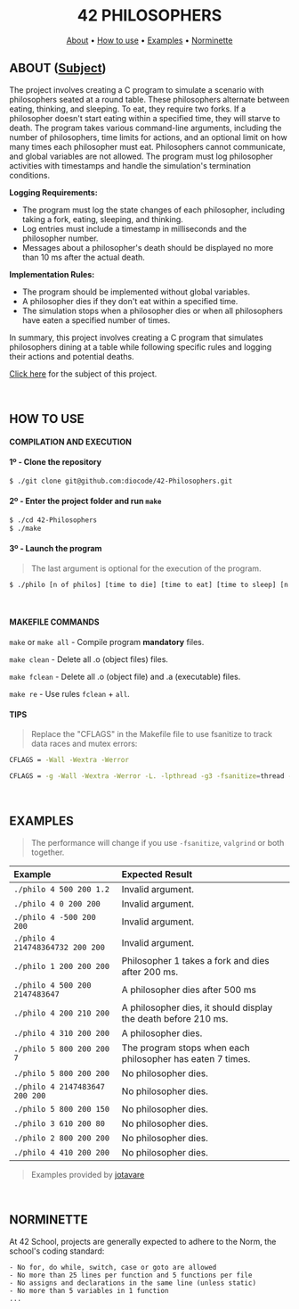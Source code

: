 <div align="center">
  <h1>42 PHILOSOPHERS</h1>
</div>
<p align="center">
	<a href="#about">About</a> •
	<a href="#how-to-use">How to use</a> •
	<a href="#examples">Examples</a> •
	<a href="#norminette">Norminette</a>
</p>

## ABOUT ([Subject](/.github/en.subject.pdf))

The project involves creating a C program to simulate a scenario with philosophers seated at a round table. These philosophers alternate between eating, thinking, and sleeping. To eat, they require two forks. If a philosopher doesn't start eating within a specified time, they will starve to death. The program takes various command-line arguments, including the number of philosophers, time limits for actions, and an optional limit on how many times each philosopher must eat. Philosophers cannot communicate, and global variables are not allowed. The program must log philosopher activities with timestamps and handle the simulation's termination conditions.

**Logging Requirements:**
- The program must log the state changes of each philosopher, including taking a fork, eating, sleeping, and thinking.
- Log entries must include a timestamp in milliseconds and the philosopher number.
- Messages about a philosopher's death should be displayed no more than 10 ms after the actual death.

**Implementation Rules:**
- The program should be implemented without global variables.
- A philosopher dies if they don't eat within a specified time.
- The simulation stops when a philosopher dies or when all philosophers have eaten a specified number of times.

In summary, this project involves creating a C program that simulates philosophers dining at a table while following specific rules and logging their actions and potential deaths.

<a href="/.github/en.subject.pdf">Click here</a> for the subject of this project.

<br>

## HOW TO USE
#### COMPILATION AND EXECUTION
#### 1º - Clone the repository
```bash
$ ./git clone git@github.com:diocode/42-Philosophers.git
```

#### 2º - Enter the project folder and run `make`
```bash
$ ./cd 42-Philosophers
$ ./make
```

#### 3º - Launch the program
> The last argument is optional for the execution of the program.
```bash
$ ./philo [n of philos] [time to die] [time to eat] [time to sleep] [n times each philo must eat]
```

<br>

#### MAKEFILE COMMANDS
`make` or `make all` - Compile program **mandatory** files.

`make clean` - Delete all .o (object files) files.

`make fclean` - Delete all .o (object file) and .a (executable) files.

`make re` - Use rules `fclean` + `all`.

#### TIPS
> Replace the "CFLAGS" in the Makefile file to use fsanitize to track data races and mutex errors:
```bash
CFLAGS = -Wall -Wextra -Werror
```
```bash
CFLAGS = -g -Wall -Wextra -Werror -L. -lpthread -g3 -fsanitize=thread -O3 -march=native
```

<br>

## EXAMPLES
 > The performance will change if you use `-fsanitize`, `valgrind` or both together.
 
| Example | Expected Result |
| :-- | :-- |
| `./philo 4 500 200 1.2`           | Invalid argument.                                              |
| `./philo 4 0 200 200`             | Invalid argument.                                              |
| `./philo 4 -500 200 200`          | Invalid argument.                                              |
| `./philo 4 214748364732 200 200`  | Invalid argument.                                              |
| `./philo 1 200 200 200`           | Philosopher 1 takes a fork and dies after 200 ms.              |
| `./philo 4 500 200 2147483647`    | A philosopher dies after 500 ms                                |
| `./philo 4 200 210 200`           | A philosopher dies, it should display the death before 210 ms. |
| `./philo 4 310 200 200`           | A philosopher dies.                                            |
| `./philo 5 800 200 200 7`         | The program stops when each philosopher has eaten 7 times.     |
| `./philo 5 800 200 200`           | No philosopher dies.                                           |
| `./philo 4 2147483647 200 200`    | No philosopher dies.                                           |
| `./philo 5 800 200 150`           | No philosopher dies.                                           |
| `./philo 3 610 200 80`            | No philosopher dies.                                           |
| `./philo 2 800 200 200`           | No philosopher dies.                                           |
| `./philo 4 410 200 200`           | No philosopher dies.                                           |
 > Examples provided by [jotavare](https://github.com/jotavare)

<br>

## NORMINETTE
At 42 School, projects are generally expected to adhere to the Norm, the school's coding standard:

```
- No for, do while, switch, case or goto are allowed
- No more than 25 lines per function and 5 functions per file
- No assigns and declarations in the same line (unless static)
- No more than 5 variables in 1 function
... 
```
